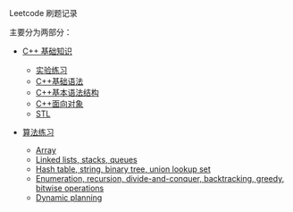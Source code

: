 Leetcode 刷题记录

主要分为两部分：

* [C++ 基础知识](https://github.com/Taot-chen/LeetCode-Daiyl/tree/main/cpp_basic)
    * [实验练习](https://github.com/Taot-chen/LeetCode-Daiyl/tree/main/cpp_basic/src)
    * [C++基础语法](https://github.com/Taot-chen/LeetCode-Daiyl/blob/main/cpp_basic/docs/cpp_basic_syntax.md)
    * [C++基本语法结构](https://github.com/Taot-chen/LeetCode-Daiyl/blob/main/cpp_basic/docs/cpp_basic_structure.md)
    * [C++面向对象](https://github.com/Taot-chen/LeetCode-Daiyl/blob/main/cpp_basic/docs/cpp_object_oriented.md)
    * [STL](https://github.com/Taot-chen/LeetCode-Daiyl/blob/main/cpp_basic/docs/stl.md)

* [算法练习](https://github.com/Taot-chen/LeetCode-Daiyl/tree/main/algorithm)
    * [Array]()
    * [Linked lists, stacks, queues]()
    * [Hash table, string, binary tree, union lookup set]()
    * [Enumeration, recursion, divide-and-conquer, backtracking, greedy, bitwise operations]()
    * [Dynamic planning]()
